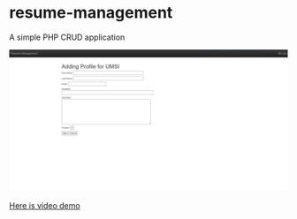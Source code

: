 # resume-management
A simple PHP CRUD application

<img src="./img/Capture.JPG">

<a href="https://youtu.be/BKWYd_KDseE">Here is video demo</a>
